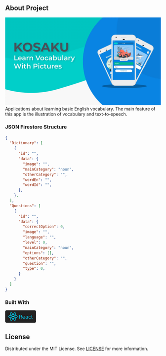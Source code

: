 ## About Project

![Screenshot](screenshot.webp)
Applications about learning basic English vocabulary. The main feature of this app is the illustration of vocabulary and text-to-speech.

### JSON Firestore Structure

```JSON
{
  "Dictionary": [
    {
      "id": "",
      "data": {
        "image": "",
        "mainCategory": "noun",
        "otherCategory": "",
        "wordEn": "",
        "wordId": "",
      },
    },
  ],
  "Questions": [
    {
      "id": "",
      "data": {
        "correctOption": 0,
        "image": "",
        "language": "",
        "level": 0,
        "mainCategory": "noun",
        "options": [],
        "otherCategory": "",
        "question": "",
        "type": 0,
      }
    }
  ]
}
```


### Built With

[<img src='react.svg' width='100' />](https://reactnative.dev/)

## License

Distributed under the MIT License. See [LICENSE](LICENSE) for more information.